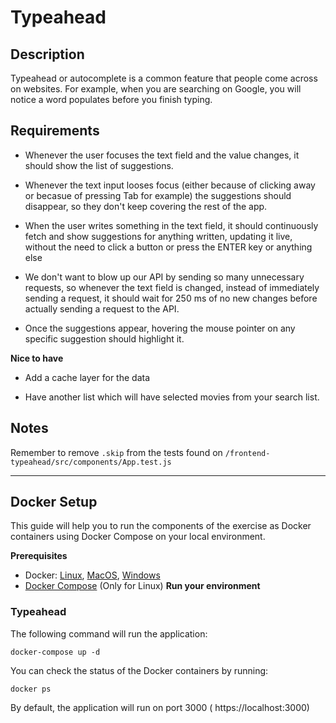 # Typeahead

## Description

Typeahead or autocomplete is a common feature that people come across on websites. For example, when you are searching on Google, you will notice a word populates before you finish typing.

## Requirements

- Whenever the user focuses the text field and the value changes, it should show the list of suggestions.

- Whenever the text input looses focus (either because of clicking away or becasue of pressing Tab for example) the suggestions should disappear, so they don't keep covering the rest of the app.

- When the user writes something in the text field, it should continuously fetch and show suggestions for anything written, updating it live, without the need to click a button or press the ENTER key or anything else

- We don't want to blow up our API by sending so many unnecessary requests, so whenever the text field is changed, instead of immediately sending a request, it should wait for 250 ms of no new changes before actually sending a request to the API.

- Once the suggestions appear, hovering the mouse pointer on any specific suggestion should highlight it.

**Nice to have**

- Add a cache layer for the data

- Have another list which will have selected movies from your search list.

## Notes

Remember to remove `.skip` from the tests found on `/frontend-typeahead/src/components/App.test.js`

<hr />

## **Docker Setup**
This guide will help you to run the components of the exercise as Docker containers using Docker Compose on your local environment.

**Prerequisites**
  * Docker: [Linux](https://docs.docker.com/engine/install/ubuntu/), [MacOS](https://docs.docker.com/docker-for-mac/install/), [Windows](https://docs.docker.com/docker-for-windows/install/)
  * [Docker Compose](https://docs.docker.com/compose/install/) (Only for Linux)
**Run your environment**

### **Typeahead**
The following command will run the application:
```
docker-compose up -d
```
You can check the status of the Docker containers by running:
```
docker ps
```
By default, the application will run on port 3000 ( https://localhost:3000)
